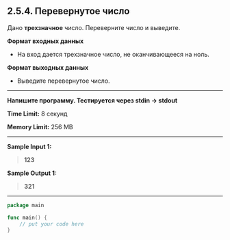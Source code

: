 ## 2.5.4. Перевернутое число

Дано **трехзначное** число. Переверните число и выведите.

**Формат входных данных**
* На вход дается трехзначное число, не оканчивающееся на ноль.

**Формат выходных данных**
* Выведите перевернутое число.

___
**Напишите программу. Тестируется через stdin → stdout**

**Time Limit:** 8 секунд

**Memory Limit:** 256 MB
___
**Sample Input 1:**
> **123**

**Sample Output 1:**
> **321**

___
```Go
package main

func main() {
    // put your code here
}
```